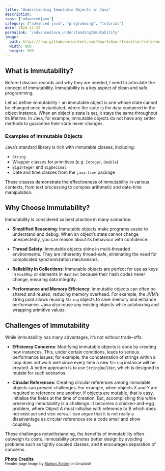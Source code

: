 ```yaml
---
title: 'Understanding Immutable Objects in Java'
description: 
tags: ["advancedjava"] 
category: ["advanced java", "programming", "tutorial"]
date: 2024-12-22
permalink: '/advancedJava_understandingImmutability'
image:
  path: https://raw.githubusercontent.com/Gaur4vGaur/traveller/refs/heads/master/images/java/2024-12-22-advancedJava_understandingImmutability.jpg
  width: 800
  height: 500
---
```


## What is Immutability?
Before I discuss records and why they are needed, I need to articulate the concept of immutability. Immutability is a key aspect of clean and safe programming.

Let us define immutability - an immutable object is one whose state cannot be changed once instantiated, where the state is the data contained in the object instance. When an object's state is set, it stays the same throughout its lifetime. In Java, for example, immutable objects do not have any setter methods to guarantee their state never changes.

### Examples of Immutable Objects

Java’s standard library is rich with immutable classes, including:

* `String`
* Wrapper classes for primitives (e.g. `Integer`, `Double`)
* `BigInteger` and `BigDecimal`
* Date and time classes from the `java.time` package

These classes demonstrate the effectiveness of immutability in various contexts, from text processing to complex arithmetic and date-time manipulation.


## Why Choose Immutability?
Immutability is considered as best practice in many scenarios:

* **Simplified Reasoning**: 
Immutable objects make programs easier to understand and debug. When an object’s state cannot change unexpectedly, you can reason about its behaviour with confidence.

* **Thread Safety**: 
Immutable objects shine in multi-threaded environments. They are inherently thread-safe, eliminating the need for complicated synchronization mechanisms.

* **Reliability in Collections**: 
Immutable objects are perfect for use as keys in `HashMap` or elements in `HashSet` because their hash codes never change, ensuring data integrity.

* **Performance and Memory Efficiency**: 
Immutable objects can often be shared and reused, reducing memory overhead. For example, the JVM’s string pool allows reusing `String` objects to save memory and enhance performance. Java also reuse any existing objects while autoboxing and wrapping primitive values.

## Challenges of Immutability

While immutability has many advantages, it’s not without trade-offs:

* **Efficiency Concerns**: 
Modifying immutable objects is done by creating new instances. This, under certain conditions, leads to serious performance issues; for example, the concatenation of strings within a loop does not work well since every time a new `String` instance will be created. A better approach is to use `StringBuilder`, which is designed to mutate for such scenarios.

* **Circular References**: 
Creating circular references among immutable objects can present challenges. For example, when objects X and Y are required to reference one another. If objects are mutable, that is easy, initialise the fields at the time of creation. But, accomplishing this while preserving immutability is a challenge. It becomes a chicken-and-egg problem, where Object A must initialise with reference to B which does not exist yet and vice versa.
I can argue that it is not really a disadvantage as circular references are a code smell and show coupling.

These challenges notwithstanding, the benefits of immutability often outweigh its costs. Immutability promotes better design by avoiding problems such as tightly coupled classes, and it encourages separation of concerns.

__Photo Credits__<br>
<sup>Header page image by <a href="https://unsplash.com/@markusspiske?utm_content=creditCopyText&utm_medium=referral&utm_source=unsplash">Markus Spiske</a> on Unsplash</sup><br>
